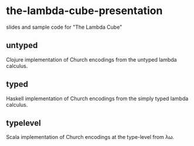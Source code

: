 the-lambda-cube-presentation
============================

slides and sample code for "The Lambda Cube"

## untyped

Clojure implementation of Church encodings from the untyped lambda calculus.

## typed

Haskell implementation of Church encodings from the simply typed lambda calculus.

## typelevel

Scala implementation of Church encodings at the type-level from λω.

